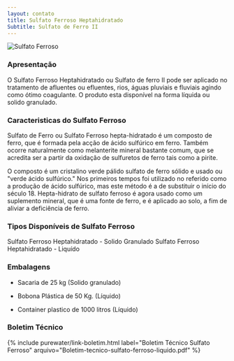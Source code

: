 ```yaml
---
layout: contato
title: Sulfato Ferroso Heptahidratado   
Subtitle: Sulfato de Ferro II
---
```



<img class="img-responsive pull-left" style="max-width: 45%;" src="../../website/images/sulfato ferroso heptahidratado.jpg" alt="Sulfato Ferroso">


### **Apresentação**
O Sulfato Ferroso Heptahidratado ou Sulfato de ferro II pode ser aplicado no tratamento de afluentes ou efluentes, rios, águas pluviais e fluviais agindo como ótimo coagulante.
O produto esta disponível na forma líquida ou solido granulado.

### **Caracteristicas do Sulfato Ferroso**

Sulfato de Ferro ou Sulfato Ferroso hepta-hidratado é um composto de ferro, que é formada pela acção de ácido sulfúrico em ferro. Também ocorre naturalmente como melanterite mineral bastante comum, que se acredita ser a partir da oxidação de sulfuretos de ferro tais como a pirite. 

O composto é um cristalino verde pálido sulfato de ferro sólido e usado ou "verde ácido sulfúrico." Nos primeiros tempos foi utilizado no referido como a produção de ácido sulfúrico, mas este método é a de substituir o início do século 18. Hepta-hidrato de sulfato ferroso é agora usado como um suplemento mineral, que é uma fonte de ferro, e é aplicado ao solo, a fim de aliviar a deficiência de ferro.

### **Tipos Disponíveis de Sulfato Ferroso**

Sulfato Ferroso Heptahidratado - Solido Granulado
Sulfato Ferroso Heptahidratado - Liquído 

### **Embalagens**

- Sacaria de 25 kg (Solido granulado)

- Bobona Plástica de 50 Kg. (Líquido)
- Container plastico de 1000 litros (Líquido)

### **Boletim Técnico**

{% include purewater/link-boletim.html 
    label="Boletim Técnico Sulfato Ferroso" 
    arquivo="Boletim-tecnico-sulfato-ferroso-liquido.pdf" %}
